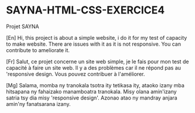 # SAYNA-HTML-CSS-EXERCICE4
Projet SAYNA

[En]
Hi, this project is about a simple website, i do it for my test of capacity to make website.
There are issues with it as it is not responsive. You can contribute to ameliorate it.

[Fr]
Salut, ce projet concerne un site web simple, je le fais pour mon test de capacité à faire un site web.
Il y a des problèmes car il ne répond pas au 'responsive design. Vous pouvez contribuer à l'améliorer.

[Mg]
Salama, momba ny tranokala tsotra ity tetikasa ity, ataoko izany mba hitsapana ny fahaizako manamboatra tranokala.
Misy olana amin'izany satria tsy dia misy 'responsive design'. Azonao atao ny mandray anjara amin'ny fanatsarana izany.
